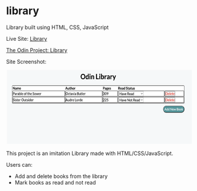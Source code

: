 # library
Library built using HTML, CSS, JavaScript

Live Site: [Library](https://kaykaym01.github.io/library/)

[The Odin Project: Library](https://www.theodinproject.com/lessons/node-path-javascript-library)

Site Screenshot: 
<p align="center">
<img src="./img/site-screenshot.png" width="500" height="200">
</p>

This project is an imitation Library made with HTML/CSS/JavaScript. 

Users can:
* Add and delete books from the library
* Mark books as read and not read

